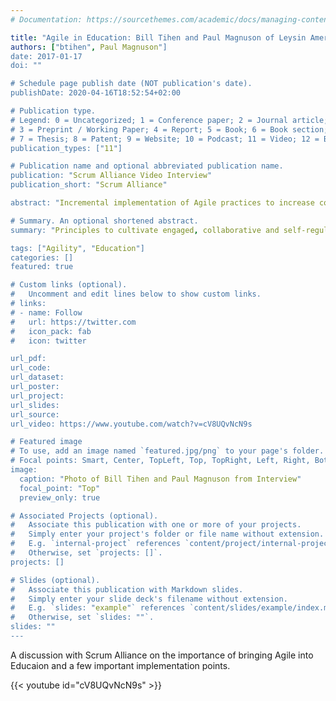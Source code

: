 ```yaml
---
# Documentation: https://sourcethemes.com/academic/docs/managing-content/

title: "Agile in Education: Bill Tihen and Paul Magnuson of Leysin American School"
authors: ["btihen", Paul Magnuson"]
date: 2017-01-17
doi: ""

# Schedule page publish date (NOT publication's date).
publishDate: 2020-04-16T18:52:54+02:00

# Publication type.
# Legend: 0 = Uncategorized; 1 = Conference paper; 2 = Journal article;
# 3 = Preprint / Working Paper; 4 = Report; 5 = Book; 6 = Book section;
# 7 = Thesis; 8 = Patent; 9 = Website; 10 = Podcast; 11 = Video; 12 = Blog
publication_types: ["11"]

# Publication name and optional abbreviated publication name.
publication: "Scrum Alliance Video Interview"
publication_short: "Scrum Alliance"

abstract: "Incremental implementation of Agile practices to increase collaboration and excitement within the students around their education. They have experienced inspiring breakthroughs with both the students and the teachers."

# Summary. An optional shortened abstract.
summary: "Principles to cultivate engaged, collaborative and self-regulated students. A video Interview by Scrum Alliance."

tags: ["Agility", "Education"]
categories: []
featured: true

# Custom links (optional).
#   Uncomment and edit lines below to show custom links.
# links:
# - name: Follow
#   url: https://twitter.com
#   icon_pack: fab
#   icon: twitter

url_pdf:
url_code:
url_dataset:
url_poster:
url_project:
url_slides:
url_source:
url_video: https://www.youtube.com/watch?v=cV8UQvNcN9s

# Featured image
# To use, add an image named `featured.jpg/png` to your page's folder.
# Focal points: Smart, Center, TopLeft, Top, TopRight, Left, Right, BottomLeft, Bottom, BottomRight.
image:
  caption: "Photo of Bill Tihen and Paul Magnuson from Interview"
  focal_point: "Top"
  preview_only: true

# Associated Projects (optional).
#   Associate this publication with one or more of your projects.
#   Simply enter your project's folder or file name without extension.
#   E.g. `internal-project` references `content/project/internal-project/index.md`.
#   Otherwise, set `projects: []`.
projects: []

# Slides (optional).
#   Associate this publication with Markdown slides.
#   Simply enter your slide deck's filename without extension.
#   E.g. `slides: "example"` references `content/slides/example/index.md`.
#   Otherwise, set `slides: ""`.
slides: ""
---
```

A discussion with Scrum Alliance on the importance of bringing Agile into Educaion and a few important implementation points.

{{< youtube id="cV8UQvNcN9s" >}}
